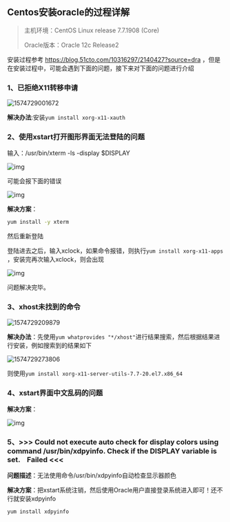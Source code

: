 ## Centos安装oracle的过程详解

> 主机环境：CentOS Linux release 7.7.1908 (Core)
>
> Oracle版本：Oracle 12c Release2

安装过程参考 <https://blog.51cto.com/10316297/2140427?source=dra> ，但是在安装过程中，可能会遇到下面的问题，接下来对下面的问题进行介绍

### 1、已拒绝X11转移申请

![1574729001672](C:\Users\LIGHTI~1\AppData\Local\Temp\1574729001672.png)

**解决办法**:安装`yum install xorg-x11-xauth` 

### 2、使用xstart打开图形界面无法登陆的问题

输入：/usr/bin/xterm -ls -display $DISPLAY 

![img](https://img-blog.csdn.net/20160706153659753?watermark/2/text/aHR0cDovL2Jsb2cuY3Nkbi5uZXQv/font/5a6L5L2T/fontsize/400/fill/I0JBQkFCMA==/dissolve/70/gravity/Center) 

可能会报下面的错误

![img](https://img-blog.csdn.net/20160706153727346?watermark/2/text/aHR0cDovL2Jsb2cuY3Nkbi5uZXQv/font/5a6L5L2T/fontsize/400/fill/I0JBQkFCMA==/dissolve/70/gravity/Center) 

**解决方案**：

```bash
yum install -y xterm
```

然后重新登陆

登陆进去之后，输入xclock，如果命令报错，则执行`yum install xorg-x11-apps` ，安装完再次输入xclock，则会出现

![img](https://img-blog.csdn.net/20160706153820299?watermark/2/text/aHR0cDovL2Jsb2cuY3Nkbi5uZXQv/font/5a6L5L2T/fontsize/400/fill/I0JBQkFCMA==/dissolve/70/gravity/Center) 

问题解决完毕。

### 3、xhost未找到的命令

![1574729209879](C:\Users\LIGHTI~1\AppData\Local\Temp\1574729209879.png)

**解决办法**：先使用`yum whatprovides "*/xhost"`进行结果搜索，然后根据结果进行安装，例如搜索到的结果如下

![1574729273806](C:\Users\LIGHTI~1\AppData\Local\Temp\1574729273806.png)

则使用`yum install xorg-x11-server-utils-7.7-20.el7.x86_64`

### 4、xstart界面中文乱码的问题

**解决方案**：

![img](https://img-blog.csdn.net/20131017222920250) 

### 5、\>>> Could not execute auto check for display colors using command /usr/bin/xdpyinfo. Check if the DISPLAY variable is set.    Failed \<<<   

**问题描述**：无法使用命令/usr/bin/xdpyinfo自动检查显示器颜色

**解决方案**：把xstart系统注销，然后使用Oracle用户直接登录系统进入即可！还不行就安装xdpyinfo

`yum install xdpyinfo` 